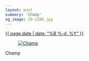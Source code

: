 ```yaml
---
layout: post
summary: 'Champ'
og_image: 20-1280.jpg
---
```


<p>
 <time>
  <a href="/20">
   {{ page.date | date: "%B %-d, %Y" }}
  </a>
 </time>
 <a href="/20">
  <figure data-taken="8/24/2013">
   <img alt="Champ" sizes="(min-width: 700px) 50vw, calc(100vw - 2rem)" src="{{ site.assets_url }}/20-640.jpg" srcset="{{ site.assets_url }}/20-1280.jpg 1280w, {{ site.assets_url }}/20-960.jpg 960w, {{ site.assets_url }}/20-640.jpg 640w, {{ site.assets_url }}/20-320.jpg 320w"/>
  </figure>
 </a>
 <span>
  Champ
 </span>
</p>
